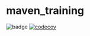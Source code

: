 # maven_training
![badge](https://github.com/AmirMss/maven_training/actions/workflows/build.yml/badge.svg)
[![codecov](https://codecov.io/gh/AmirMss/maven_training/branch/main/graph/badge.svg?token=3PJ1D1RT3N)](https://codecov.io/gh/AmirMss/maven_training)
